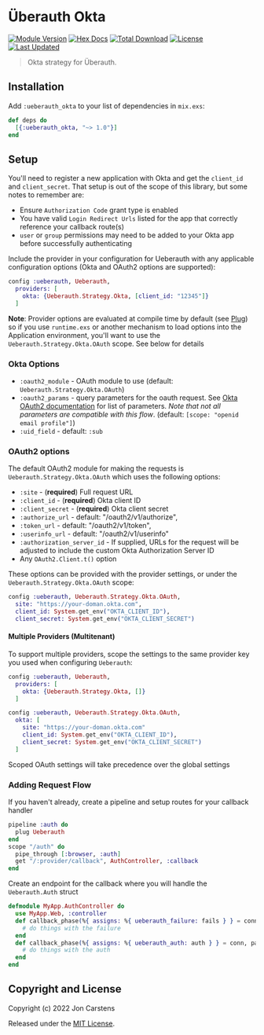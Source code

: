 # Überauth Okta

[![Module Version](https://img.shields.io/hexpm/v/ueberauth_okta.svg)](https://hex.pm/packages/ueberauth_okta)
[![Hex Docs](https://img.shields.io/badge/hex-docs-lightgreen.svg)](https://hexdocs.pm/ueberauth_okta/)
[![Total Download](https://img.shields.io/hexpm/dt/ueberauth_okta.svg)](https://hex.pm/packages/ueberauth_okta)
[![License](https://img.shields.io/hexpm/l/ueberauth_okta.svg)](https://github.com/jjcarstens/ueberauth_okta/blob/master/LICENSE.md)
[![Last Updated](https://img.shields.io/github/last-commit/jjcarstens/ueberauth_okta.svg)](https://github.com/jjcarstens/ueberauth_okta/commits/master)

> Okta strategy for Überauth.

## Installation

Add `:ueberauth_okta` to your list of dependencies in `mix.exs`:

```elixir
def deps do
  [{:ueberauth_okta, "~> 1.0"}]
end
```

## Setup

You'll need to register a new application with Okta and get the `client_id`
and `client_secret`. That setup is out of the scope of this library, but some
notes to remember are:

  * Ensure `Authorization Code` grant type is enabled
  * You have valid `Login Redirect Urls` listed for the app that correctly
    reference your callback route(s)
  * `user` or `group` permissions may need to be added to your Okta app
    before successfully authenticating

Include the provider in your configuration for Ueberauth with any
applicable configuration options (Okta and OAuth2 options are supported):

```elixir
config :ueberauth, Ueberauth,
  providers: [
    okta: {Ueberauth.Strategy.Okta, [client_id: "12345"]}
  ]
```

**Note**: Provider options are evaluated at compile time by default (see [Plug](https://hexdocs.pm/plug/1.14.0/Plug.html#module-plugs))
so if you use `runtime.exs` or another mechanism to load options into the
Application environment, you'll want to use the `Ueberauth.Strategy.Okta.OAuth`
scope. See below for details

### Okta Options

* `:oauth2_module` - OAuth module to use (default: `Ueberauth.Strategy.Okta.OAuth`)
* `:oauth2_params` - query parameters for the oauth request. See [Okta OAuth2
  documentation](https://developer.okta.com/docs/api/resources/oidc#authorize)
  for list of parameters. _Note that not all parameters are compatible with this flow_.
  (default: `[scope: "openid email profile"]`)
* `:uid_field` - default: `:sub`

### OAuth2 options

The default OAuth2 module for making the requests is `Ueberauth.Strategy.Okta.OAuth`
which uses the following options:

* `:site` - (**required**) Full request URL
* `:client_id` - (**required**) Okta client ID
* `:client_secret` - (**required**) Okta client secret
* `:authorize_url` - default:  "/oauth2/v1/authorize",
* `:token_url` - default:  "/oauth2/v1/token",
* `:userinfo_url` - default:  "/oauth2/v1/userinfo"
* `:authorization_server_id` - If supplied, URLs for the request will be adjusted to include
    the custom Okta Authorization Server ID
* Any `OAuth2.Client.t()` option

These options can be provided with the provider settings, or under the `Ueberauth.Strategy.Okta.OAuth` scope:

```elixir
config :ueberauth, Ueberauth.Strategy.Okta.OAuth,
  site: "https://your-doman.okta.com",
  client_id: System.get_env("OKTA_CLIENT_ID"),
  client_secret: System.get_env("OKTA_CLIENT_SECRET")
```

#### Multiple Providers (Multitenant)

To support multiple providers, scope the settings to the same provider key you
used when configuring `Ueberauth`:

```elixir
config :ueberauth, Ueberauth,
  providers: [
    okta: {Ueberauth.Strategy.Okta, []}
  ]

config :ueberauth, Ueberauth.Strategy.Okta.OAuth,
  okta: [
    site: "https://your-doman.okta.com"
    client_id: System.get_env("OKTA_CLIENT_ID"),
    client_secret: System.get_env("OKTA_CLIENT_SECRET")
  ]
```

Scoped OAuth settings will take precedence over the global settings

### Adding Request Flow

If you haven't already, create a pipeline and setup routes for your callback handler

```elixir
pipeline :auth do
  plug Ueberauth
end
scope "/auth" do
  pipe_through [:browser, :auth]
  get "/:provider/callback", AuthController, :callback
end
```

Create an endpoint for the callback where you will handle the `Ueberauth.Auth` struct

```elixir
defmodule MyApp.AuthController do
  use MyApp.Web, :controller
  def callback_phase(%{ assigns: %{ ueberauth_failure: fails } } = conn, _params) do
    # do things with the failure
  end
  def callback_phase(%{ assigns: %{ ueberauth_auth: auth } } = conn, params) do
    # do things with the auth
  end
end
```

## Copyright and License

Copyright (c) 2022 Jon Carstens

Released under the [MIT License](./LICENSE.md).
